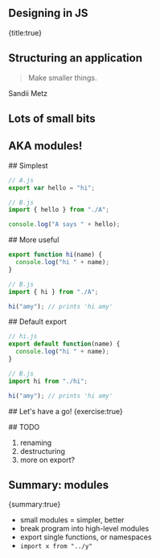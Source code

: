 ## Designing in JS
{title:true}

## Structuring an application

> Make smaller things.

Sandii Metz

## Lots of small bits

## AKA modules!

## Simplest

```javascript
// A.js
export var hello = "hi";
```

```javascript
// B.js
import { hello } from "./A";

console.log("A says " + hello);
```

## More useful

```javascript
export function hi(name) {
  console.log("hi " + name);
}
```

```javascript
// B.js
import { hi } from "./A";

hi("amy"); // prints 'hi amy'
```

## Default export

```javascript
// hi.js
export default function(name) {
  console.log("hi " + name);
}
```

```javascript
// B.js
import hi from "./hi";

hi("amy"); // prints 'hi amy'
```

## Let's have a go!
{exercise:true}

## TODO

1. renaming
1. destructuring
1. more on export?

## Summary: modules
{summary:true}

- small modules = simpler, better
- break program into high-level modules
- export single functions, or namespaces
- `import x from "../y"`



